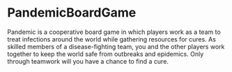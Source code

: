 # PandemicBoardGame

Pandemic is a cooperative board game in which players work as a team to treat infections around the world while gathering resources for cures.
As skilled members of a disease-fighting team, you and the other players work together to keep the world safe from outbreaks and epidemics.
Only through teamwork will you have a chance to find a cure.